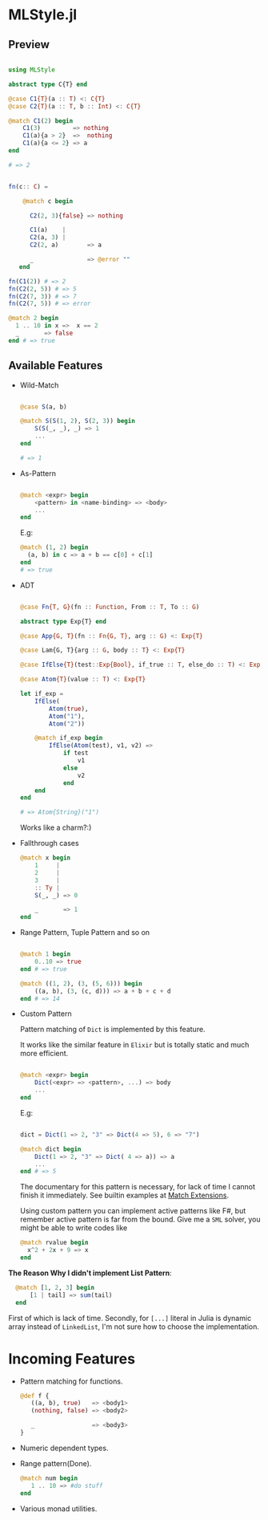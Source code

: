 

MLStyle.jl
=========================


Preview
-------------------


```julia

using MLStyle

abstract type C{T} end

@case C1{T}(a :: T) <: C{T}
@case C2{T}(a :: T, b :: Int) <: C{T}

@match C1(2) begin
    C1(3)         => nothing
    C1(a){a > 2}  =>  nothing
    C1(a){a <= 2} => a
end

# => 2


fn(c:: C) =

    @match c begin

      C2(2, 3){false} => nothing

      C1(a)    |
      C2(a, 3) |
      C2(2, a)        => a

      _               => @error ""
   end

fn(C1(2)) # => 2
fn(C2(2, 5)) # => 5
fn(C2(7, 3)) # => 7
fn(C2(7, 5)) # => error

@match 2 begin
  1 .. 10 in x =>  x == 2
  _       => false
end # => true

```


Available Features
------------------------

- Wild-Match

  ```julia

  @case S(a, b)

  @match S(S(1, 2), S(2, 3)) begin
      S(S(_, _), _) => 1
      ...
  end

  # => 1
  ```
- As-Pattern

  ```julia

  @match <expr> begin
      <pattern> in <name-binding> => <body>
      ...
  end

  ```

  E.g:

  ```julia
  @match (1, 2) begin
    (a, b) in c => a + b == c[0] + c[1]
  end
  # => true
  ```

- ADT

  ```julia

  @case Fn{T, G}(fn :: Function, From :: T, To :: G)

  abstract type Exp{T} end

  @case App{G, T}(fn :: Fn{G, T}, arg :: G) <: Exp{T}

  @case Lam{G, T}{arg :: G, body :: T} <: Exp{T}

  @case IfElse{T}(test::Exp{Bool}, if_true :: T, else_do :: T) <: Exp{T}

  @case Atom{T}(value :: T) <: Exp{T}

  let if_exp =
      IfElse(
          Atom(true),
          Atom("1"),
          Atom("2"))

      @match if_exp begin
          IfElse(Atom(test), v1, v2) =>
              if test
                  v1
              else
                  v2
              end
      end     
  end

  # => Atom{String}("1")

  ```

  Works like a charm?:)

- Fallthrough cases

  ```julia
  @match x begin
      1     |
      2     |
      3     |
      :: Ty |
      S(_, _) => 0

      _       => 1
  end
  ```

- Range Pattern, Tuple Pattern and so on

  ```julia 

  @match 1 begin 
      0..10 => true
  end # => true

  @match ((1, 2), (3, (5, 6))) begin 
      ((a, b), (3, (c, d))) => a + b + c + d
  end # => 14

  ```
- Custom Pattern

  Pattern matching of `Dict` is implemented by this feature.

  It works like the similar feature in `Elixir` but is totally static and much more efficient.

  ```julia

  @match <expr> begin
      Dict(<expr> => <pattern>, ...) => body
      ...
  end
  ```

  E.g:

  ```julia

  dict = Dict(1 => 2, "3" => Dict(4 => 5), 6 => "7")

  @match dict begin
      Dict(1 => 2, "3" => Dict( 4 => a)) => a
      ...
  end # => 5

  ```

  The documentary for this pattern is necessary, for lack of time I cannot finish it immediately. See builtin examples at [Match Extensions](https://github.com/thautwarm/MLStyle.jl/blob/master/src/MatchExt.jl).

  Using custom pattern you can implement active patterns like F#, but remember active pattern is far from the bound. Give me a `SML` solver, you might be able to write codes like 
  ```julia
  @match rvalue begin
    x^2 + 2x + 9 => x
  end  
  ```

**The Reason Why I didn't implement List Pattern**:

```julia
  @match [1, 2, 3] begin 
      [1 | tail] => sum(tail)
  end
```

First of which is lack of time. Secondly, for `[...]` literal in Julia is dynamic array instead of `LinkedList`, I'm not sure how to choose the implementation.


Incoming Features
======================

- Pattern matching for functions.
  ```julia
  @def f {
     ((a, b), true)   => <body1>
     (nothing, false) => <body2>

     _                => <body3>
  }
  ```
- Numeric dependent types.

- Range pattern(Done).

  ```julia
  @match num begin
     1 .. 10 => #do stuff
  end
  ```

- Various monad utilities.
